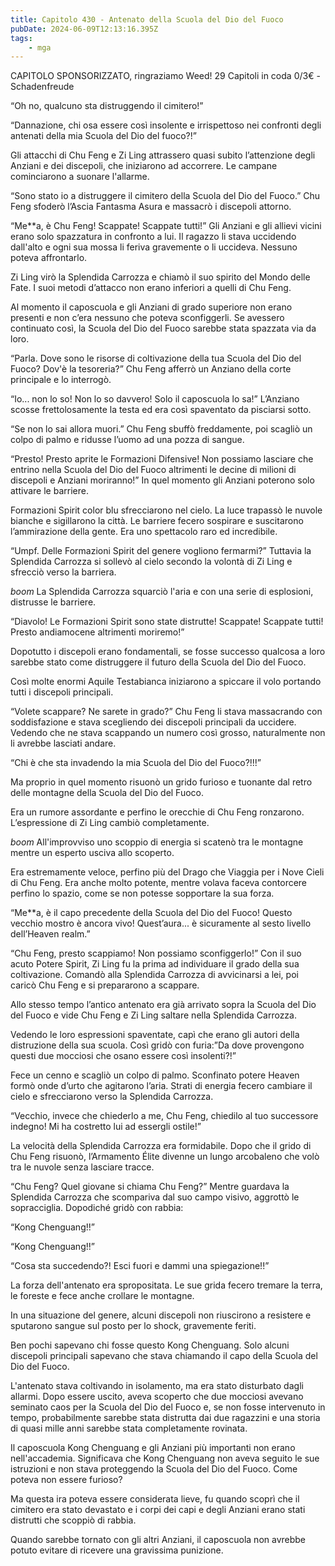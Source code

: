 ```yaml
---
title: Capitolo 430 - Antenato della Scuola del Dio del Fuoco
pubDate: 2024-06-09T12:13:16.395Z
tags:
    - mga
---
```

                
CAPITOLO SPONSORIZZATO, ringraziamo Weed!
29 Capitoli in coda 0/3€
-Schadenfreude


“Oh no, qualcuno sta distruggendo il cimitero!”


“Dannazione, chi osa essere così insolente e irrispettoso nei confronti degli antenati della mia Scuola del Dio del fuoco?!”


Gli attacchi di Chu Feng e Zi Ling attrassero quasi subito l’attenzione degli Anziani e dei discepoli, che iniziarono ad accorrere. Le campane cominciarono a suonare l'allarme.


“Sono stato io a distruggere il cimitero della Scuola del Dio del Fuoco.” Chu Feng sfoderò l’Ascia Fantasma Asura e massacrò i discepoli attorno.


“Me**a, è Chu Feng! Scappate! Scappate tutti!” Gli Anziani e gli allievi vicini erano solo spazzatura in confronto a lui. Il ragazzo li stava uccidendo dall'alto e ogni sua mossa li feriva gravemente o li uccideva. Nessuno poteva affrontarlo.


Zi Ling virò la Splendida Carrozza e chiamò il suo spirito del Mondo delle Fate. I suoi metodi d’attacco non erano inferiori a quelli di Chu Feng.


Al momento il caposcuola e gli Anziani di grado superiore non erano presenti e non c’era nessuno che poteva sconfiggerli. Se avessero continuato così, la Scuola del Dio del Fuoco sarebbe stata spazzata via da loro.


“Parla. Dove sono le risorse di coltivazione della tua Scuola del Dio del Fuoco? Dov'è la tesoreria?” Chu Feng afferrò un Anziano della corte principale e lo interrogò.


“Io... non lo so! Non lo so davvero! Solo il caposcuola lo sa!” L’Anziano scosse frettolosamente la testa ed era così spaventato da pisciarsi sotto.


“Se non lo sai allora muori.” Chu Feng sbuffò freddamente, poi scagliò un colpo di palmo e ridusse l’uomo ad una pozza di sangue.


“Presto! Presto aprite le Formazioni Difensive! Non possiamo lasciare che entrino nella Scuola del Dio del Fuoco altrimenti le decine di milioni di discepoli e Anziani moriranno!” In quel momento gli Anziani poterono solo attivare le barriere.


Formazioni Spirit color blu sfrecciarono nel cielo. La luce trapassò le nuvole bianche e sigillarono la città. Le barriere fecero sospirare e suscitarono l’ammirazione della gente. Era uno spettacolo raro ed incredibile.


“Umpf. Delle Formazioni Spirit del genere vogliono fermarmi?” Tuttavia la Splendida Carrozza si sollevò al cielo secondo la volontà di Zi Ling e sfrecciò verso la barriera.


*boom* La Splendida Carrozza squarciò l'aria e con una serie di esplosioni, distrusse le barriere.


“Diavolo! Le Formazioni Spirit sono state distrutte! Scappate! Scappate tutti! Presto andiamocene altrimenti moriremo!”


Dopotutto i discepoli erano fondamentali, se fosse successo qualcosa a loro sarebbe stato come distruggere il futuro della Scuola del Dio del Fuoco.


Così molte enormi Aquile Testabianca iniziarono a spiccare il volo portando tutti i discepoli principali.


“Volete scappare? Ne sarete in grado?” Chu Feng li stava massacrando con soddisfazione e stava scegliendo dei discepoli principali da uccidere. Vedendo che ne stava scappando un numero così grosso, naturalmente non li avrebbe lasciati andare.


“Chi è che sta invadendo la mia Scuola del Dio del Fuoco?!!!”


Ma proprio in quel momento risuonò un grido furioso e tuonante dal retro delle montagne della Scuola del Dio del Fuoco.


Era un rumore assordante e perfino le orecchie di Chu Feng ronzarono. L’espressione di Zi Ling cambiò completamente.


*boom* All'improvviso uno scoppio di energia si scatenò tra le montagne mentre un esperto usciva allo scoperto.


Era estremamente veloce, perfino più del Drago che Viaggia per i Nove Cieli di Chu Feng. Era anche molto potente, mentre volava faceva contorcere perfino lo spazio, come se non potesse sopportare la sua forza.


“Me**a, è il capo precedente della Scuola del Dio del Fuoco! Questo vecchio mostro è ancora vivo! Quest’aura... è sicuramente al sesto livello dell’Heaven realm.”


“Chu Feng, presto scappiamo! Non possiamo sconfiggerlo!” Con il suo acuto Potere Spirit, Zi Ling fu la prima ad individuare il grado della sua coltivazione. Comandò alla Splendida Carrozza di avvicinarsi a lei, poi caricò Chu Feng e si prepararono a scappare.


Allo stesso tempo l’antico antenato era già arrivato sopra la Scuola del Dio del Fuoco e vide Chu Feng e Zi Ling saltare nella Splendida Carrozza.


Vedendo le loro espressioni spaventate, capì che erano gli autori della distruzione della sua scuola. Così gridò con furia:”Da dove provengono questi due mocciosi che osano essere così insolenti?!”


Fece un cenno e scagliò un colpo di palmo. Sconfinato potere Heaven formò onde d’urto che agitarono l’aria. Strati di energia fecero cambiare il cielo e sfrecciarono verso la Splendida Carrozza.


“Vecchio, invece che chiederlo a me, Chu Feng, chiedilo al tuo successore indegno! Mi ha costretto lui ad essergli ostile!”


La velocità della Splendida Carrozza era formidabile. Dopo che il grido di Chu Feng risuonò, l’Armamento Élite divenne un lungo arcobaleno che volò tra le nuvole senza lasciare tracce.


“Chu Feng? Quel giovane si chiama Chu Feng?” Mentre guardava la Splendida Carrozza che scompariva dal suo campo visivo, aggrottò le sopracciglia. Dopodiché gridò con rabbia:


“Kong Chenguang!!”


“Kong Chenguang!!”


“Cosa sta succedendo?! Esci fuori e dammi una spiegazione!!”


La forza dell'antenato era spropositata. Le sue grida fecero tremare la terra, le foreste e fece anche crollare le montagne.


In una situazione del genere, alcuni discepoli non riuscirono a resistere e sputarono sangue sul posto per lo shock, gravemente feriti.


Ben pochi sapevano chi fosse questo Kong Chenguang. Solo alcuni discepoli principali sapevano che stava chiamando il capo della Scuola del Dio del Fuoco.


L'antenato stava coltivando in isolamento, ma era stato disturbato dagli allarmi. Dopo essere uscito, aveva scoperto che due mocciosi avevano seminato caos per la Scuola del Dio del Fuoco e, se non fosse intervenuto in tempo, probabilmente sarebbe stata distrutta dai due ragazzini e una storia di quasi mille anni sarebbe stata completamente rovinata.


Il caposcuola Kong Chenguang e gli Anziani più importanti non erano nell'accademia. Significava che Kong Chenguang non aveva seguito le sue istruzioni e non stava proteggendo la Scuola del Dio del Fuoco. Come poteva non essere furioso?


Ma questa ira poteva essere considerata lieve, fu quando scoprì che il cimitero era stato devastato e i corpi dei capi e degli Anziani erano stati distrutti che scoppiò di rabbia.


Quando sarebbe tornato con gli altri Anziani, il caposcuola non avrebbe potuto evitare di ricevere una gravissima punizione.



